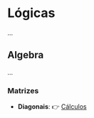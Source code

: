 # Lógicas

...
## Algebra

...

### Matrizes

*  __Diagonais__: :point_right: [Cálculos](src/js/diagonals)